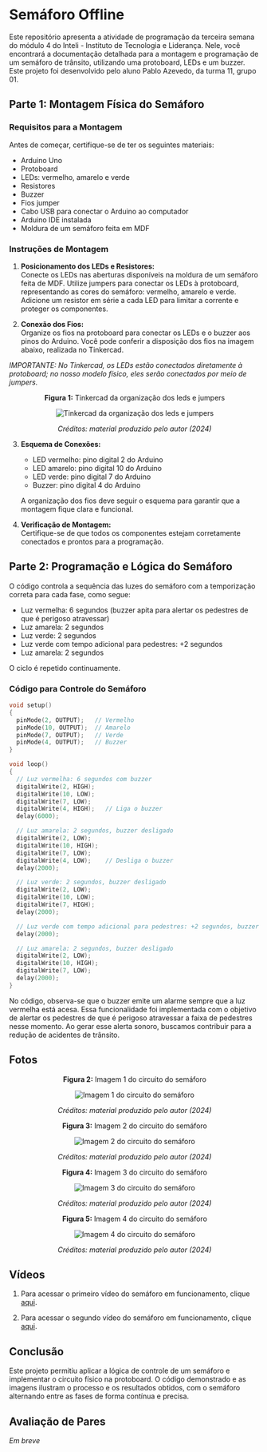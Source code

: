 
# Semáforo Offline

Este repositório apresenta a atividade de programação da terceira semana do módulo 4 do Inteli - Instituto de Tecnologia e Liderança. Nele, você encontrará a documentação detalhada para a montagem e programação de um semáforo de trânsito, utilizando uma protoboard, LEDs e um buzzer. Este projeto foi desenvolvido pelo aluno Pablo Azevedo, da turma 11, grupo 01.

## Parte 1: Montagem Física do Semáforo

### Requisitos para a Montagem

Antes de começar, certifique-se de ter os seguintes materiais:

- Arduino Uno
- Protoboard
- LEDs: vermelho, amarelo e verde
- Resistores
- Buzzer
- Fios jumper
- Cabo USB para conectar o Arduino ao computador
- Arduino IDE instalada
- Moldura de um semáforo feita em MDF

### Instruções de Montagem

1. **Posicionamento dos LEDs e Resistores:**  
Conecte os LEDs nas aberturas disponíveis na moldura de um semáforo feita de MDF. Utilize jumpers para conectar os LEDs à protoboard, representando as cores do semáforo: vermelho, amarelo e verde. Adicione um resistor em série a cada LED para limitar a corrente e proteger os componentes.


2. **Conexão dos Fios:**  
Organize os fios na protoboard para conectar os LEDs e o buzzer aos pinos do Arduino. Você pode conferir a disposição dos fios na imagem abaixo, realizada no Tinkercad. 

*IMPORTANTE: No Tinkercad, os LEDs estão conectados diretamente à protoboard; no nosso modelo físico, eles serão conectados por meio de jumpers.*


<div align="center">
  <p><strong>Figura 1:</strong> Tinkercad da organização dos leds e jumpers</p>
  <img src="assets/tinkercad.png" alt="Tinkercad da organização dos leds e jumpers" />
  <p><em>Créditos: material produzido pelo autor (2024)</em></p>
</div>

3. **Esquema de Conexões:**
   - LED vermelho: pino digital 2 do Arduino
   - LED amarelo: pino digital 10 do Arduino
   - LED verde: pino digital 7 do Arduino
   - Buzzer: pino digital 4 do Arduino

   A organização dos fios deve seguir o esquema para garantir que a montagem fique clara e funcional.

4. **Verificação de Montagem:**  
   Certifique-se de que todos os componentes estejam corretamente conectados e prontos para a programação.

## Parte 2: Programação e Lógica do Semáforo

O código controla a sequência das luzes do semáforo com a temporização correta para cada fase, como segue:
- Luz vermelha: 6 segundos (buzzer apita para alertar os pedestres de que é perigoso atravessar)
- Luz amarela: 2 segundos
- Luz verde: 2 segundos
- Luz verde com tempo adicional para pedestres: +2 segundos
- Luz amarela: 2 segundos

O ciclo é repetido continuamente.

### Código para Controle do Semáforo

```cpp
void setup()
{
  pinMode(2, OUTPUT);   // Vermelho
  pinMode(10, OUTPUT);  // Amarelo
  pinMode(7, OUTPUT);   // Verde
  pinMode(4, OUTPUT);   // Buzzer
}

void loop()
{
  // Luz vermelha: 6 segundos com buzzer
  digitalWrite(2, HIGH);
  digitalWrite(10, LOW);
  digitalWrite(7, LOW);
  digitalWrite(4, HIGH);   // Liga o buzzer
  delay(6000);

  // Luz amarela: 2 segundos, buzzer desligado
  digitalWrite(2, LOW);
  digitalWrite(10, HIGH);
  digitalWrite(7, LOW);
  digitalWrite(4, LOW);    // Desliga o buzzer
  delay(2000);

  // Luz verde: 2 segundos, buzzer desligado
  digitalWrite(2, LOW);
  digitalWrite(10, LOW);
  digitalWrite(7, HIGH);
  delay(2000);

  // Luz verde com tempo adicional para pedestres: +2 segundos, buzzer desligado
  delay(2000);

  // Luz amarela: 2 segundos, buzzer desligado
  digitalWrite(2, LOW);
  digitalWrite(10, HIGH);
  digitalWrite(7, LOW);
  delay(2000);
}
```

No código, observa-se que o buzzer emite um alarme sempre que a luz vermelha está acesa. Essa funcionalidade foi implementada com o objetivo de alertar os pedestres de que é perigoso atravessar a faixa de pedestres nesse momento. Ao gerar esse alerta sonoro, buscamos contribuir para a redução de acidentes de trânsito.

## Fotos

<div align="center">
  <p><strong>Figura 2:</strong> Imagem 1 do circuito do semáforo</p>
  <img src="assets/foto1_circuito_semaforo.jpg" alt="Imagem 1 do circuito do semáforo" />
  <p><em>Créditos: material produzido pelo autor (2024)</em></p>
</div>

<div align="center">
  <p><strong>Figura 3:</strong> Imagem 2 do circuito do semáforo</p>
  <img src="assets/foto2_circuito_semaforo.jpg" alt="Imagem 2 do circuito do semáforo" />
  <p><em>Créditos: material produzido pelo autor (2024)</em></p>
</div>

<div align="center">
  <p><strong>Figura 4:</strong> Imagem 3 do circuito do semáforo</p>
  <img src="assets/foto3_circuito_semaforo.jpg" alt="Imagem 3 do circuito do semáforo" />
  <p><em>Créditos: material produzido pelo autor (2024)</em></p>
</div>

<div align="center">
  <p><strong>Figura 5:</strong> Imagem 4 do circuito do semáforo</p>
  <img src="assets/foto4_circuito_semaforo.jpg" alt="Imagem 4 do circuito do semáforo" />
  <p><em>Créditos: material produzido pelo autor (2024)</em></p>
</div>

## Vídeos

1. Para acessar o primeiro vídeo do semáforo em funcionamento, clique [aqui](https://github.com/zzaved/semaforo-offline/blob/main/assets/video_semaforo.mp4).

2. Para acessar o segundo vídeo do semáforo em funcionamento, clique [aqui](https://github.com/zzaved/semaforo-offline/blob/main/assets/video2_semaforo.mp4).

## Conclusão

Este projeto permitiu aplicar a lógica de controle de um semáforo e implementar o circuito físico na protoboard. O código demonstrado e as imagens ilustram o processo e os resultados obtidos, com o semáforo alternando entre as fases de forma contínua e precisa.

## Avaliação de Pares

_Em breve_